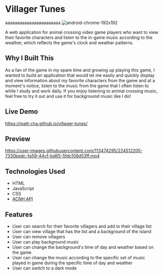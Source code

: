# Villager Tunes 
aaaaaaaaaaaaaaaaaaaaaaa
![android-chrome-192x192](https://user-images.githubusercontent.com/113474295/226087284-b9136146-5c31-43ab-84a3-281a8562cde0.png)

A web application for animal crossing video game players who want to view their favorite characters and listen to the in-game music according to the weather, which reflects the game's clock and weather patterns.

## Why I Built This

As a fan of the game in my spare time and growing up playing this game, I wanted to build an application that would let me easily and quickly display and view information about my favorite characters from the game and at a moment's notice, listen to the music from the game that I often listen to while I study and work daily. If you enjoy listening to animal crossing music, feel free to try it out and use it for backgroumd music like I do!

## Live Demo

https://matt-cha.github.io/villager-tunes/

## Preview

https://user-images.githubusercontent.com/113474295/224512205-7330bedc-fa59-44cf-bd65-5fdc108d53ff.mp4

## Technologies Used

- HTML
- JavaScript
- CSS
- [ACNH API](https://acnhapi.com/)

## Features

- User can search for their favorite villagers and add to their village list
- User can view village that has the list and a background of the island
- User can remove villagers
- User can play background music
- User can change the background's time of day and weather based on the game
- User can change the music according to the specific set of music played in game during the specific time of day and weather
- User can switch to a dark mode
